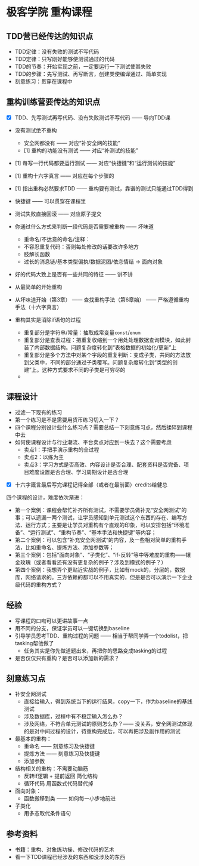 # 极客学院 重构课程

## TDD营已经传达的知识点

* TDD定律：没有失败的测试不写代码
* TDD定律：只写刚好能够使测试通过的代码
* TDD的节奏：开始实现之前，一定要运行一下测试使其失败
* TDD的步骤：先写测试、再写断言，创建类使编译通过、简单实现 
* 刻意练习：贯穿在课程中

## 重构训练营要传达的知识点

* [x] TDD、先写测试再写代码、没有失败测试不写代码 —— 导向TDD课
* 没有测试绝不重构
  * 安全网都没有 —— 对应“补安全网的技能”
  * [1] 重构的功能没有测试 —— 对应“补测试的技能”
* [1] 每写一行代码都要运行测试 —— 对应“快捷键”和“运行测试的技能”
* [1] 重构十六字真言 —— 对应在每个步骤的
* [1] 指出重构必然要求TDD —— 重构要有测试，靠谱的测试只能通过TDD得到
* 快捷键 —— 可以贯穿在课程里
* 测试失败直接回滚 —— 对应原子提交
* 你通过什么方式来判断一段代码是否需要被重构 —— 坏味道
  * 重命名/不达意的命名/注释：
  * 不容忍重复代码：否则每处修改的话要改许多地方
  * 肢解长函数
  * 过长的消息链/基本类型偏执/数据泥团/依恋情结 -> 面向对象
* 好的代码大致上是否有一些共同的特征 —— 讲不讲 
* 从最简单的开始重构
* 从坏味道开始（第3章） —— 查找重构手法（第6章始） —— 严格遵循重构手法（十六字真言） 

* 重构其实是消除if语句的过程
  * 重复部分是字符串/常量：抽取成常变量`const`/`enum`
  * 重复部分是查表过程：把重复收缩到一个用处处理数据查询模块，如此封装了内部数据结构。问题复杂度转化到“表格数据的初始化/更新”上
  * 重复部分是多个方法中对某个字段的重复判断：变成子类，共同的方法放到父类中，不同的部分通过子类覆写。问题复杂度转化到“类型的创建”上。这种方式要求不同的子类是可穷尽的
  * 

## 课程设计

* 过滤一下现有的练习
* 第一个练习是不是需要用货币练习切入一下？
* 四个课程分别设计些什么练习点？需要总结一下刻意练习点，然后揉碎到课程中去
* 如何使课程设计与行业潮流、平台卖点对应到一块去？这个需要考虑
  * 卖点1：手把手演示重构的全过程
  * 卖点2：以练为主
  * 卖点3：学习方式是否高效、内容设计是否合理、配套资料是否完备、项目难度设置是否合理、学习周期设计是否合理
* [x] 十六字箴言最后写完课程记得全部（或者在最前面）credits给健总

四个课程的设计，难度依次渐进：

* 第一个案例：课程会帮忙补齐所有测试，不需要学员做补充“安全网测试”的事；可以遗漏一两个测试，让学员感知到单元测试这个东西的存在、编写方法、运行方式；主要是让学员对重构有个直观的印象，可以安排包括“环境准备”、“运行测试”、“重构节奏”、“基本手法和快捷键”等内容；
* 第二个案例：可以包含“补充安全网测试”的内容，及一些相对简单的重构手法，比如重命名、提炼方法、添加参数等；
* 第三个案例：包括“面向对象”、“子类化”、“if-反转”等中等难度的重构——镶金玫瑰（或者看看还有没有更复杂的例子？涉及到模式的例子？）
* 第四个案例：我想弄个更贴近实战的例子，比如有mock的，分层的，数据库，网络请求的。三方依赖的都可以不用真实的，但是是否可以演示一下企业级代码的重构方式？

经验
---

* 写课程的口吻可以更讲故事一点
* 用不同的分支，保证学员可以一键切换到baseline
* 引导学员思考TDD、重构过程的问题 —— 相当于帮同学弄一个todolist，把tasking帮他做了
  * 任务其实是你先做道题出来，再把你的思路变成tasking的过程
* 是否仅仅只有重构？是否可以添加新的需求？

## 刻意练习点

* 补安全网测试
  * 直接给输入，得到系统当下的运行结果，copy一下，作为baseline的基线测试
  * 涉及数据库，过程中有不稳定输入怎么办？
  * 涉及网络，不符合单元测试的原则怎么办？—— 没关系，安全网测试体现的是对中间过程的设计，待重构完成后，可以再把涉及副作用的测试
* 最基本的重构：
  * 重命名 —— 刻意练习及快捷键
  * 提炼方法 —— 刻意练习及快捷键
  * 添加参数  
* 结构相关的重构：不需要动脑筋
  * 反转if逻辑 + 提前返回 简化结构
  * 循环代码 用函数式代码替代掉
* 面向对象：
  * 函数搬移到类 —— 如何每一小步地前进
* 子类化
  * 用多态取代条件语句

## 参考资料

* 书籍：重构、对象练功操、修改代码的艺术
* 看一下TDD课程已经涉及的东西和没涉及的东西

